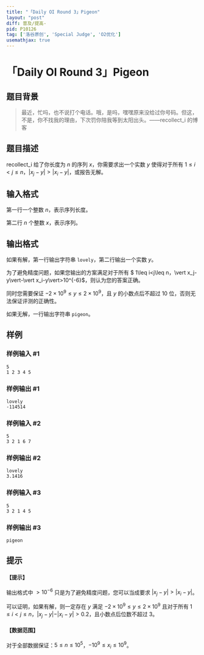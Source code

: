 ```yaml
---
title: "「Daily OI Round 3」Pigeon"
layout: "post"
diff: 普及/提高-
pid: P10126
tag: ['洛谷原创', 'Special Judge', 'O2优化']
usemathjax: true
---
```


# 「Daily OI Round 3」Pigeon
## 题目背景

> 最近，忙吗，也不说打个电话。哦，是吗，嘿嘿原来没给过你号码。但这，不是，你不找我的理由，下次罚你陪我等到太阳出头。——recollect_i 的博客
## 题目描述

recollect_i 给了你长度为 $n$ 的序列 $x$，你需要求出一个实数 $y$ 使得对于所有 $1\leq i<j\leq n$，$\vert x_j-y\vert>\vert x_i-y\vert$，或报告无解。
## 输入格式

第一行一个整数 $n$，表示序列长度。

第二行 $n$ 个整数 $x$，表示序列。
## 输出格式

如果有解，第一行输出字符串 `lovely`，第二行输出一个实数 $y$。

为了避免精度问题，如果您输出的方案满足对于所有 $ 1\leq i<j\leq n$，$\vert x_j-y\vert-\vert x_i-y\vert>10^{-6}$，则认为您的答案正确。

同时您需要保证 $-2\times 10^9\leq y\leq 2\times 10^9$，且 $y$ 的小数点后不超过 $10$ 位，否则无法保证评测的正确性。

如果无解，一行输出字符串 `pigeon`。
## 样例

### 样例输入 #1
```
5
1 2 3 4 5
```
### 样例输出 #1
```
lovely
-114514
```
### 样例输入 #2
```
5
3 2 1 6 7
```
### 样例输出 #2
```
lovely
3.1416
```
### 样例输入 #3
```
5
3 2 1 4 5
```
### 样例输出 #3
```
pigeon
```
## 提示

#### 【提示】

输出格式中 $>10^{-6}$ 只是为了避免精度问题，您可以当成要求 $\vert x_j-y\vert>\vert x_i-y\vert$。

可以证明，如果有解，则一定存在 $y$ 满足 $-2\times 10^{9}\leq y\leq2\times 10^{9}$ 且对于所有 $1\leq i<j\leq n$，$\vert x_j-y\vert-\vert x_i-y\vert>0.2$，且小数点后位数不超过 $3$。

#### 【数据范围】

对于全部数据保证：$5\leq n\leq10^5$，$-10^9\leq x_i\leq10^9$。
